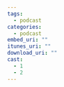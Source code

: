 ```yaml
---
tags:
  - podcast
categories:
  - podcast
embed_uri: ""
itunes_uri: ""
download_uri: ""
cast:
  - 1
  - 2
---
```

